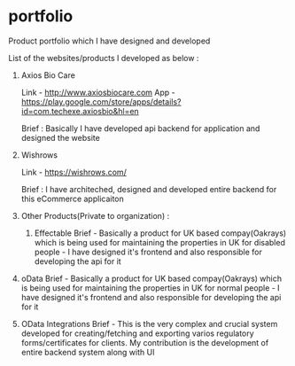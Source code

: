 # portfolio
Product portfolio which I have designed and developed

List of the websites/products I developed as below :

1. Axios Bio Care
   
   Link - http://www.axiosbiocare.com
   App - https://play.google.com/store/apps/details?id=com.techexe.axiosbio&hl=en
   
   Brief : Basically I have developed api backend for application and designed the website

2. Wishrows
   
   Link - https://wishrows.com/
  
   Brief : I have architeched, designed and developed entire backend for this eCommerce applicaiton

3.  Other Products(Private to organization) :
   
    1.  Effectable
        Brief - Basically a product for UK based compay(Oakrays) which is being used for maintaining the properties in UK for disabled people
              - I have designed it's frontend and also responsible for developing the api for it

  2.  oData
      Brief - Basically a product for UK based compay(Oakrays) which is being used for maintaining the properties in UK for normal people
            - I have designed it's frontend and also responsible for developing the api for it

  3.  OData Integrations
      Brief - This is the very complex and crucial system developed for creating/fetching and exporting varios regulatory forms/certificates for clients. My contribution is the development of entire backend system along with UI
